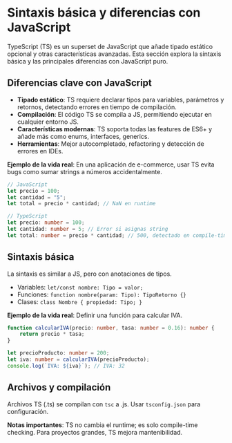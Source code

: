 # Sintaxis básica y diferencias con JavaScript

TypeScript (TS) es un superset de JavaScript que añade tipado estático opcional y otras características avanzadas. Esta sección explora la sintaxis básica y las principales diferencias con JavaScript puro.

## Diferencias clave con JavaScript

- **Tipado estático**: TS requiere declarar tipos para variables, parámetros y retornos, detectando errores en tiempo de compilación.
- **Compilación**: El código TS se compila a JS, permitiendo ejecutar en cualquier entorno JS.
- **Características modernas**: TS soporta todas las features de ES6+ y añade más como enums, interfaces, generics.
- **Herramientas**: Mejor autocompletado, refactoring y detección de errores en IDEs.

**Ejemplo de la vida real**: En una aplicación de e-commerce, usar TS evita bugs como sumar strings a números accidentalmente.

```typescript
// JavaScript
let precio = 100;
let cantidad = "5";
let total = precio * cantidad; // NaN en runtime

// TypeScript
let precio: number = 100;
let cantidad: number = 5; // Error si asignas string
let total: number = precio * cantidad; // 500, detectado en compile-time
```

## Sintaxis básica

La sintaxis es similar a JS, pero con anotaciones de tipos.

- Variables: `let/const nombre: Tipo = valor;`
- Funciones: `function nombre(param: Tipo): TipoRetorno {}`
- Clases: `class Nombre { propiedad: Tipo; }`

**Ejemplo de la vida real**: Definir una función para calcular IVA.

```typescript
function calcularIVA(precio: number, tasa: number = 0.16): number {
    return precio * tasa;
}

let precioProducto: number = 200;
let iva: number = calcularIVA(precioProducto);
console.log(`IVA: ${iva}`); // IVA: 32
```

## Archivos y compilación

Archivos TS (.ts) se compilan con `tsc` a .js. Usar `tsconfig.json` para configuración.

**Notas importantes**: TS no cambia el runtime; es solo compile-time checking. Para proyectos grandes, TS mejora mantenibilidad.